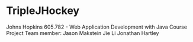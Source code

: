 # TripleJHockey
Johns Hopkins 605.782 - Web Application Development with Java Course Project 
Team member:
Jason Makstein Jie Li Jonathan Hartley
